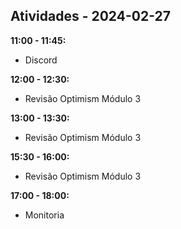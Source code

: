 ## Atividades - 2024-02-27

**11:00 - 11:45:**

* Discord

**12:00 - 12:30:**

* Revisão Optimism Módulo 3

**13:00 - 13:30:**

* Revisão Optimism Módulo 3

**15:30 - 16:00:**

* Revisão Optimism Módulo 3

**17:00 - 18:00:**

* Monitoria


